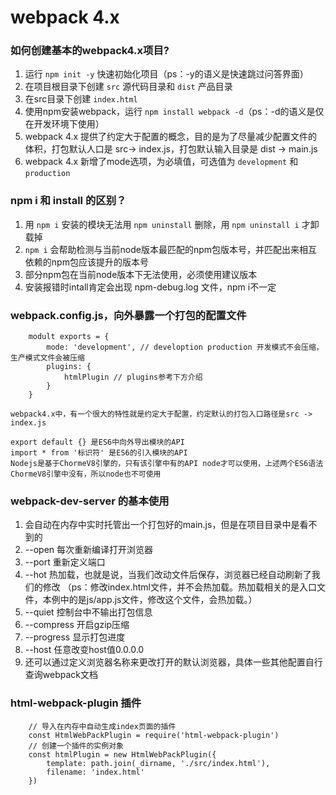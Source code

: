 # webpack 4.x

### 如何创建基本的webpack4.x项目?
1. 运行 `npm init -y` 快速初始化项目（ps：-y的语义是快速跳过问答界面）
2. 在项目根目录下创建 `src` 源代码目录和 `dist` 产品目录
3. 在src目录下创建 `index.html`
4. 使用npm安装webpack，运行 `npm install webpack -d`（ps：-d的语义是仅在开发环境下使用）
5. webpack 4.x 提供了约定大于配置的概念，目的是为了尽量减少配置文件的体积，打包默认人口是 src-> index.js，打包默认输入目录是 dist -> main.js
6. webpack 4.x 新增了mode选项，为必填值，可选值为 `development` 和 `production`

### npm i 和 install 的区别？
1. 用 `npm i` 安装的模块无法用 `npm uninstall` 删除，用 `npm uninstall i` 才卸载掉
2.  `npm i` 会帮助检测与当前node版本最匹配的npm包版本号，并匹配出来相互依赖的npm包应该提升的版本号
3. 部分npm包在当前node版本下无法使用，必须使用建议版本
4. 安装报错时intall肯定会出现 npm-debug.log 文件，npm i不一定

### webpack.config.js，向外暴露一个打包的配置文件
```
	modult exports = { 
		mode: 'development', // develoption production 开发模式不会压缩，生产模式文件会被压缩
		plugins: { 
			htmlPlugin // plugins参考下方介绍
		}
	}
```
  
`webpack4.x中，有一个很大的特性就是约定大于配置，约定默认的打包入口路径是src -> index.js`

`export default {} 是ES6中向外导出模块的API`  
`import * from '标识符' 是ES6的引入模块的API`  
`Nodejs是基于ChormeV8引擎的，只有该引擎中有的API node才可以使用，上述两个ES6语法ChormeV8引擎中没有，所以node也不可使用`

### webpack-dev-server 的基本使用
1. 会自动在内存中实时托管出一个打包好的main.js，但是在项目目录中是看不到的
2. --open 每次重新编译打开浏览器
3. --port 重新定义端口
4. --hot 热加载，也就是说，当我们改动文件后保存，浏览器已经自动刷新了我们的修改  （ps：修改index.html文件，并不会热加载。热加载相关的是入口文件，本例中的是js/app.js文件，修改这个文件，会热加载。）
5. --quiet 控制台中不输出打包信息
6. --compress 开启gzip压缩
7. --progress 显示打包进度
8. --host 任意改变host值0.0.0.0
9. 还可以通过定义浏览器名称来更改打开的默认浏览器，具体一些其他配置自行查询webpack文档

### html-webpack-plugin 插件
```
	// 导入在内存中自动生成index页面的插件	
	const HtmlWebPackPlugin = require('html-webpack-plugin')
	// 创建一个插件的实例对象	  
	const htmlPlugin = new HtmlWebPackPlugin({	  
		template: path.join(_dirname, './src/index.html'),	  
		filename: 'index.html'	  
	})	 
```
